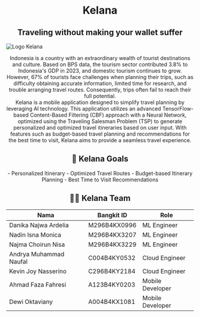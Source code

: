 # <div align="center">Kelana</div>
## <div align="center">Traveling without making your wallet suffer</div>

![Logo Kelana](https://github.com/user-attachments/assets/9e38a655-e86e-40e2-bd26-6e4463b555ad) 

<div align="center">Indonesia is a country with an extraordinary wealth of tourist destinations and culture. Based on BPS data, the tourism sector contributed 3.8% to Indonesia's GDP in 2023, and domestic tourism continues to grow. However, 67% of tourists face challenges when planning their trips, such as difficulty obtaining accurate information, limited time for research, and trouble arranging travel routes. Consequently, trips often fail to reach their full potential.</div>

<div align="center">Kelana is a mobile application designed to simplify travel planning by leveraging AI technology. This application utilizes an advanced TensorFlow-based Content-Based Filtering (CBF) approach with a Neural Network, optimized using the Traveling Salesman Problem (TSP) to generate personalized and optimized travel itineraries based on user input. With features such as budget-based travel planning and recommendations for the best time to visit, Kelana aims to provide a seamless travel experience.</div>

## **<div align="center">🎯 Kelana Goals</div>**

<div align="center">
- ⁠Personalized Itinerary
- Optimized Travel Routes
- ⁠Budget-based Itinerary Planning
- Best Time to Visit Recommendations
</div>

## **<div align="center">👷‍♂️ Kelana Team </div>**

<div align="center">

| **Nama**                     | **Bangkit ID**  | **Role**          |
|------------------------------|-----------------|-------------------|
| Danika Najwa Ardelia         | M296B4KX0996    | ML Engineer       |
| Nadin Isna Monica              | M296B4KX3207    | ML Engineer       |
| Najma Choirun Nisa         | M296B4KX3229     | ML Engineer       |
| Andrya Muhammad Naufal            | C004B4KY0532     | Cloud Engineer    |
| Kevin Joy Nasserino                 | C296B4KY2184    | Cloud Engineer    |
| Ahmad Faza Fahresi       | A123B4KY0203    | Mobile Developer  |
| Dewi Oktaviany      | A004B4KX1081    | Mobile Developer  |

</div>
